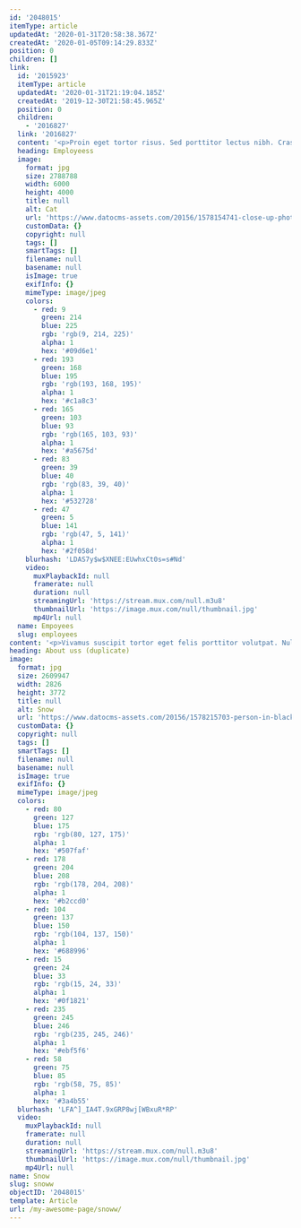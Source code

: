 ```yaml
---
id: '2048015'
itemType: article
updatedAt: '2020-01-31T20:58:38.367Z'
createdAt: '2020-01-05T09:14:29.833Z'
position: 0
children: []
link:
  id: '2015923'
  itemType: article
  updatedAt: '2020-01-31T21:19:04.185Z'
  createdAt: '2019-12-30T21:58:45.965Z'
  position: 0
  children:
    - '2016827'
  link: '2016827'
  content: '<p>Proin eget tortor risus. Sed porttitor lectus nibh. Cras ultricies ligula sed magna dictum porta. Curabitur arcu erat, accumsan id imperdiet et, porttitor at sem.</p><p>Curabitur arcu erat, accumsan id imperdiet et, porttitor at sem. Nulla quis lorem ut libero malesuada feugiat. Proin eget tortor risus. Nulla quis lorem ut libero malesuada feugiat.</p><p>Quisque velit nisi, pretium ut lacinia in, elementum id enim. Praesent sapien massa, convallis a pellentesque nec, egestas non nisi. Vivamus magna justo, lacinia eget consectetur sed, convallis at tellus. Quisque velit nisi, pretium ut lacinia in, elementum id enim.</p>'
  heading: Employeess
  image:
    format: jpg
    size: 2788788
    width: 6000
    height: 4000
    title: null
    alt: Cat
    url: 'https://www.datocms-assets.com/20156/1578154741-close-up-photography-of-tabby-cat-looking-on-camera-843558.jpg'
    customData: {}
    copyright: null
    tags: []
    smartTags: []
    filename: null
    basename: null
    isImage: true
    exifInfo: {}
    mimeType: image/jpeg
    colors:
      - red: 9
        green: 214
        blue: 225
        rgb: 'rgb(9, 214, 225)'
        alpha: 1
        hex: '#09d6e1'
      - red: 193
        green: 168
        blue: 195
        rgb: 'rgb(193, 168, 195)'
        alpha: 1
        hex: '#c1a8c3'
      - red: 165
        green: 103
        blue: 93
        rgb: 'rgb(165, 103, 93)'
        alpha: 1
        hex: '#a5675d'
      - red: 83
        green: 39
        blue: 40
        rgb: 'rgb(83, 39, 40)'
        alpha: 1
        hex: '#532728'
      - red: 47
        green: 5
        blue: 141
        rgb: 'rgb(47, 5, 141)'
        alpha: 1
        hex: '#2f058d'
    blurhash: 'LDAS7y$w$XNEE:EUwhxCt0s=s#Nd'
    video:
      muxPlaybackId: null
      framerate: null
      duration: null
      streamingUrl: 'https://stream.mux.com/null.m3u8'
      thumbnailUrl: 'https://image.mux.com/null/thumbnail.jpg'
      mp4Url: null
  name: Empoyees
  slug: employees
content: '<p>Vivamus suscipit tortor eget felis porttitor volutpat. Nulla porttitor accumsan tincidunt. Mauris blandit aliquet elit, eget tincidunt nibh pulvinar a. Proin eget tortor risus.</p><p>Curabitur arcu erat, accumsan id imperdiet et, porttitor at sem. Curabitur arcu erat, accumsan id imperdiet et, porttitor at sem. Sed porttitor lectus nibh. Cras ultricies ligula sed magna dictum porta.</p>'
heading: About uss (duplicate)
image:
  format: jpg
  size: 2609947
  width: 2826
  height: 3772
  title: null
  alt: Snow
  url: 'https://www.datocms-assets.com/20156/1578215703-person-in-black-jacket-walking-on-snow-covered-pathway-3494648.jpg'
  customData: {}
  copyright: null
  tags: []
  smartTags: []
  filename: null
  basename: null
  isImage: true
  exifInfo: {}
  mimeType: image/jpeg
  colors:
    - red: 80
      green: 127
      blue: 175
      rgb: 'rgb(80, 127, 175)'
      alpha: 1
      hex: '#507faf'
    - red: 178
      green: 204
      blue: 208
      rgb: 'rgb(178, 204, 208)'
      alpha: 1
      hex: '#b2ccd0'
    - red: 104
      green: 137
      blue: 150
      rgb: 'rgb(104, 137, 150)'
      alpha: 1
      hex: '#688996'
    - red: 15
      green: 24
      blue: 33
      rgb: 'rgb(15, 24, 33)'
      alpha: 1
      hex: '#0f1821'
    - red: 235
      green: 245
      blue: 246
      rgb: 'rgb(235, 245, 246)'
      alpha: 1
      hex: '#ebf5f6'
    - red: 58
      green: 75
      blue: 85
      rgb: 'rgb(58, 75, 85)'
      alpha: 1
      hex: '#3a4b55'
  blurhash: 'LFA^]_IA4T.9xGRP8wj[WBxuR*RP'
  video:
    muxPlaybackId: null
    framerate: null
    duration: null
    streamingUrl: 'https://stream.mux.com/null.m3u8'
    thumbnailUrl: 'https://image.mux.com/null/thumbnail.jpg'
    mp4Url: null
name: Snow
slug: snoww
objectID: '2048015'
template: Article
url: /my-awesome-page/snoww/
---
```


